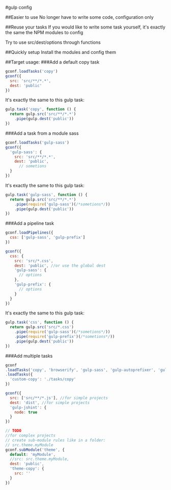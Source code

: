 #gulp config

##Easier to use
No longer have to write some code, configuration only

##Reuse your tasks
If you would like to write some task yourself, it's exactly the same the NPM modules to config

Try to use src/dest/options through functions

##Quickly setup
Install the modules and config them

##Target usage:
###Add a default copy task
```js
gconf.loadTasks('copy')
gconf({
  src: 'src/**/*.*',
  dest: 'public'
})
```
It's exactly the same to this gulp task:
```js
gulp.task('copy', function () {
  return gulp.src('src/**/*.*')
    .pipe(gulp.dest('public'))
})
```
###Add a task from a module sass
```js
gconf.loadTasks('gulp-sass')
gconf({
  'gulp-sass': {
    src: 'src/**/*.*',
    dest: 'public',
      // sometions
  }
})
```
It's exactly the same to this gulp task:

```js
gulp.task('gulp-sass', function () {
  return gulp.src('src/**/*.*')
    .pipe(require('gulp-sass')(/*sometions*/))
    .pipe(gulp.dest('public'))
})
```
###Add a pipeline task
```js
gconf.loadPipelines({
  css: ['gulp-sass', 'gulp-prefix']
})

gconf({
  css: {
    src: 'src/*.css',
    dest: 'public', //or use the global dest
    'gulp-sass': {
      // options
    },
    'gulp-prefix': {
      // options
    }
  }
})
```
It's exactly the same to this gulp task:

```js
gulp.task('css', function () {
  return gulp.src('src/*.css')
    .pipe(require('gulp-sass')(/*sometions*/))
    .pipe(require('gulp-prefix')(/*sometions*/))
    .pipe(gulp.dest('public'))
})
```
###Add multiple tasks

```js
gconf
.loadTasks('copy', 'browserify', 'gulp-sass', 'gulp-autoprefixer', 'gulp-jshint')
.loadTasks({
  'custom-copy': './tasks/copy'
})

gconf({
  src: ['src/**/*.js'], //for simple projects
  dest: 'dist', //for simple projects
  'gulp-jshint': {
    node: true
  }
})

// TODO
//for complex projects
// create sub-module rules like in a folder:
// src.theme.myModule
gconf.subModule('theme', {
  default: 'myModule',
  //src: src.theme.myModule,
  dest: 'public',
  'theme-copy': {
    src: ''
  }
})
```
